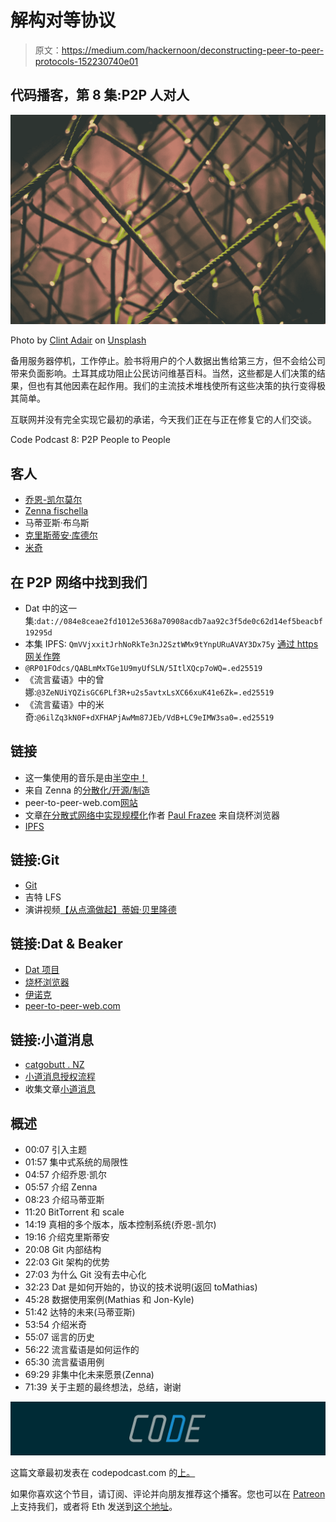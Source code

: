# 解构对等协议

> 原文：<https://medium.com/hackernoon/deconstructing-peer-to-peer-protocols-152230740e01>

## 代码播客，第 8 集:P2P 人对人

![](img/f020f3f5a6f5130ab5f78dad69c0309f.png)

Photo by [Clint Adair](https://unsplash.com/photos/BW0vK-FA3eg?utm_source=unsplash&utm_medium=referral&utm_content=creditCopyText) on [Unsplash](https://unsplash.com/?utm_source=unsplash&utm_medium=referral&utm_content=creditCopyText)

备用服务器停机，工作停止。脸书将用户的个人数据出售给第三方，但不会给公司带来负面影响。土耳其成功阻止公民访问维基百科。当然，这些都是人们决策的结果，但也有其他因素在起作用。我们的主流技术堆栈使所有这些决策的执行变得极其简单。

互联网并没有完全实现它最初的承诺，今天我们正在与正在修复它的人们交谈。

Code Podcast 8: P2P People to People

## 客人

*   [乔恩-凯尔莫尔](http://jon-kyle.com/)
*   [Zenna fischella](https://www.linkedin.com/in/zenna-fiscella-22b9a8a7/)
*   马蒂亚斯·布乌斯
*   [克里斯蒂安·库德尔](https://github.com/chriscool)
*   [米奇](https://dinosaur.is/)

## 在 P2P 网络中找到我们

*   Dat 中的这一集:`dat://084e8ceae2fd1012e5368a70908acdb7aa92c3f5de0c62d14ef5beacbf19295d`
*   本集 IPFS: `QmVVjxxitJrhNoRkTe3nJ2SztWMx9tYnpURuAVAY3Dx75y` [通过 https 网关作弊](https://ipfs.io/ipfs/QmVVjxxitJrhNoRkTe3nJ2SztWMx9tYnpURuAVAY3Dx75y)
*   `@RP01FOdcs/QABLmMxTGe1U9myUfSLN/5ItlXQcp7oWQ=.ed25519`
*   《流言蜚语》中的曾娜:`@3ZeNUiYQZisGC6PLf3R+u2s5avtxLsXC66xuK41e6Zk=.ed25519`
*   《流言蜚语》中的米奇:`@6ilZq3kN0F+dXFHAPjAwMm87JEb/VdB+LC9eIMW3sa0=.ed25519`

## 链接

*   这一集使用的音乐是由[半空中！](https://soundcloud.com/mid_air)
*   来自 Zenna 的[分散化/开源/制造](https://docs.google.com/spreadsheets/d/1LFbflHSdTLqCDc0fio10cVKuuMQdG9qPJ4B7nmpIH5M/edit#gid=0)
*   peer-to-peer-web.com[网站](https://peer-to-peer-web.com/)
*   文章[在分散式网络中实现规模化](https://pfrazee.hashbase.io/blog/achieving-scale)作者 [Paul Frazee](https://pfrazee.hashbase.io/) 来自烧杯浏览器
*   [IPFS](https://ipfs.io/)

## 链接:Git

*   [Git](https://git-scm.com/)
*   吉特 LFS
*   演讲视频[【从点滴做起】](https://www.youtube.com/watch?v=MYP56QJpDr4&t=1859s)[蒂姆·贝里隆德](http://timberglund.com/)

## 链接:Dat & Beaker

*   [Dat 项目](https://datproject.org/)
*   [烧杯浏览器](https://beakerbrowser.com/)
*   [伊诺克](https://github.com/enokidotsite/enoki)
*   [peer-to-peer-web.com](https://peer-to-peer-web.com/)

## 链接:小道消息

*   [catgobutt . NZ](https://scuttlebutt.nz/)
*   [小道消息授权流程](https://github.com/ssbc/grants-process)
*   收集文章[小道消息](https://www.scuttlebutt.nz/stories/)

## 概述

*   00:07 引入主题
*   01:57 集中式系统的局限性
*   04:57 介绍乔恩·凯尔
*   05:57 介绍 Zenna
*   08:23 介绍马蒂亚斯
*   11:20 BitTorrent 和 scale
*   14:19 真相的多个版本，版本控制系统(乔恩-凯尔)
*   19:16 介绍克里斯蒂安
*   20:08 Git 内部结构
*   22:03 Git 架构的优势
*   27:03 为什么 Git 没有去中心化
*   32:23 Dat 是如何开始的，协议的技术说明(返回 toMathias)
*   45:28 数据使用案例(Mathias 和 Jon-Kyle)
*   51:42 达特的未来(马蒂亚斯)
*   53:54 介绍米奇
*   55:07 谣言的历史
*   56:22 流言蜚语是如何运作的
*   65:30 流言蜚语用例
*   69:29 非集中化未来愿景(Zenna)
*   71:39 关于主题的最终想法，总结，谢谢

![](img/158a2e4f310b97e3b1af3190ba4909d2.png)

这篇文章最初发表在 codepodcast.com 的[上。](https://codepodcast.com/posts/2018-07-05-p2p-people-to-people/)

如果你喜欢这个节目，请订阅、评论并向朋友推荐这个播客。您也可以在 [Patreon](https://www.patreon.com/codepodcast) 上支持我们，或者将 Eth 发送到[这个地址](https://etherscan.io/address/0x730075d42c3BC0EA38c23A6D0D9611E9d78C5Af0)。